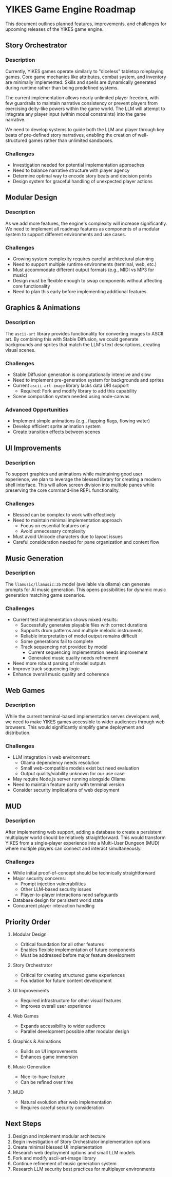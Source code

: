 # YIKES Game Engine Roadmap

This document outlines planned features, improvements, and challenges for upcoming releases of the YIKES game engine.

## Story Orchestrator

### Description
Currently, YIKES games operate similarly to "diceless" tabletop roleplaying games. Core game mechanics like attributes, combat system, and inventory are minimally implemented. Skills and spells are dynamically generated during runtime rather than being predefined systems.

The current implementation allows nearly unlimited player freedom, with few guardrails to maintain narrative consistency or prevent players from exercising deity-like powers within the game world. The LLM will attempt to integrate any player input (within model constraints) into the game narrative.

We need to develop systems to guide both the LLM and player through key beats of pre-defined story narratives, enabling the creation of well-structured games rather than unlimited sandboxes.

### Challenges
- Investigation needed for potential implementation approaches
- Need to balance narrative structure with player agency
- Determine optimal way to encode story beats and decision points
- Design system for graceful handling of unexpected player actions

## Modular Design

### Description
As we add more features, the engine's complexity will increase significantly. We need to implement all roadmap features as components of a modular system to support different environments and use cases.

### Challenges
- Growing system complexity requires careful architectural planning
- Need to support multiple runtime environments (terminal, web, etc.)
- Must accommodate different output formats (e.g., MIDI vs MP3 for music)
- Design must be flexible enough to swap components without affecting core functionality
- Need to plan this early before implementing additional features

## Graphics & Animations

### Description
The `ascii-art` library provides functionality for converting images to ASCII art. By combining this with Stable Diffusion, we could generate backgrounds and sprites that match the LLM's text descriptions, creating visual scenes.

### Challenges
- Stable Diffusion generation is computationally intensive and slow
- Need to implement pre-generation system for backgrounds and sprites
- Current `ascii-art-image` library lacks data URI support
  - Required: Fork and modify library to add this capability
- Scene composition system needed using node-canvas

### Advanced Opportunities
- Implement simple animations (e.g., flapping flags, flowing water)
- Develop efficient sprite animation system
- Create transition effects between scenes

## UI Improvements

### Description
To support graphics and animations while maintaining good user experience, we plan to leverage the blessed library for creating a modern shell interface. This will allow screen division into multiple panes while preserving the core command-line REPL functionality.

### Challenges
- Blessed can be complex to work with effectively
- Need to maintain minimal implementation approach
  - Focus on essential features only
  - Avoid unnecessary complexity
- Must avoid Unicode characters due to layout issues
- Careful consideration needed for pane organization and content flow

## Music Generation

### Description
The `llamusic/llamusic:3b` model (available via ollama) can generate prompts for AI music generation. This opens possibilities for dynamic music generation matching game scenarios.

### Challenges
- Current test implementation shows mixed results:
  - Successfully generates playable files with correct durations
  - Supports drum patterns and multiple melodic instruments
  - Reliable interpretation of model output remains difficult
  - Some generations fail to complete
  - Track sequencing not provided by model
    - Current sequencing implementation needs improvement
    - Generated music quality needs refinement
- Need more robust parsing of model outputs
- Improve track sequencing logic
- Enhance overall music quality and coherence

## Web Games

### Description
While the current terminal-based implementation serves developers well, we need to make YIKES games accessible to wider audiences through web browsers. This would significantly simplify game deployment and distribution.

### Challenges
- LLM integration in web environment:
  - Ollama dependency needs resolution
  - Small web-compatible models exist but need evaluation
  - Output quality/viability unknown for our use case
- May require Node.js server running alongside Ollama
- Need to maintain feature parity with terminal version
- Consider security implications of web deployment

## MUD

### Description
After implementing web support, adding a database to create a persistent multiplayer world should be relatively straightforward. This would transform YIKES from a single-player experience into a Multi-User Dungeon (MUD) where multiple players can connect and interact simultaneously.

### Challenges
- While initial proof-of-concept should be technically straightforward
- Major security concerns:
  - Prompt injection vulnerabilities
  - Other LLM-based security issues
  - Player-to-player interactions need safeguards
- Database design for persistent world state
- Concurrent player interaction handling

## Priority Order

1. Modular Design
   - Critical foundation for all other features
   - Enables flexible implementation of future components
   - Must be addressed before major feature development

2. Story Orchestrator
   - Critical for creating structured game experiences
   - Foundation for future content development

3. UI Improvements
   - Required infrastructure for other visual features
   - Improves overall user experience

4. Web Games
   - Expands accessibility to wider audience
   - Parallel development possible after modular design

5. Graphics & Animations
   - Builds on UI improvements
   - Enhances game immersion

6. Music Generation
   - Nice-to-have feature
   - Can be refined over time

7. MUD
   - Natural evolution after web implementation
   - Requires careful security consideration

## Next Steps

1. Design and implement modular architecture
2. Begin investigation of Story Orchestrator implementation options
3. Create minimal blessed UI implementation
4. Research web deployment options and small LLM models
5. Fork and modify ascii-art-image library
6. Continue refinement of music generation system
7. Research LLM security best practices for multiplayer environments
